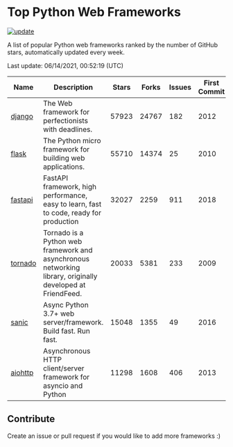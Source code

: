 # Top Python Web Frameworks

[![update](https://github.com/sunnysid3up/python-web-frameworks/actions/workflows/update.yml/badge.svg)](https://github.com/sunnysid3up/python-web-frameworks/actions/workflows/update.yml)

A list of popular Python web frameworks ranked by the number of GitHub stars, automatically updated every week.

Last update: 06/14/2021, 00:52:19 (UTC)

| Name          | Description          | Stars                     | Forks          | Issues               | First Commit        | Last Commit         |
|---------------|----------------------|---------------------------|----------------|----------------------|---------------------|---------------------|
| [django](https://github.com/django/django) | The Web framework for perfectionists with deadlines. | 57923 | 24767 | 182 | 2012 | 2021-06-14 |
| [flask](https://github.com/pallets/flask) | The Python micro framework for building web applications. | 55710 | 14374 | 25 | 2010 | 2021-06-13 |
| [fastapi](https://github.com/tiangolo/fastapi) | FastAPI framework, high performance, easy to learn, fast to code, ready for production | 32027 | 2259 | 911 | 2018 | 2021-06-14 |
| [tornado](https://github.com/tornadoweb/tornado) | Tornado is a Python web framework and asynchronous networking library, originally developed at FriendFeed. | 20033 | 5381 | 233 | 2009 | 2021-06-13 |
| [sanic](https://github.com/sanic-org/sanic) | Async Python 3.7+ web server/framework. Build fast. Run fast. | 15048 | 1355 | 49 | 2016 | 2021-06-13 |
| [aiohttp](https://github.com/aio-libs/aiohttp) | Asynchronous HTTP client/server framework for asyncio and Python | 11298 | 1608 | 406 | 2013 | 2021-06-13 |

## Contribute 

Create an issue or pull request if you would like to add more frameworks :)